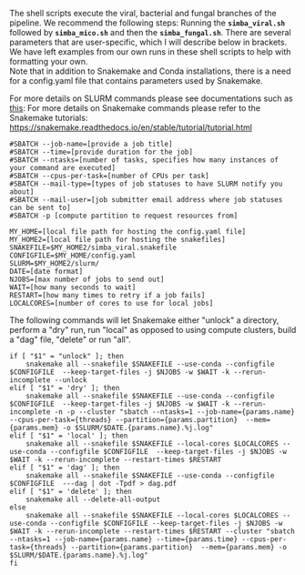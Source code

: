 The shell scripts execute the viral, bacterial and fungal branches of the pipeline. We recommend the following steps: Running the **`simba_viral.sh`** followed by **`simba_mico.sh`** and then the **`simba_fungal.sh`**. There are several parameters that are user-specific, which I will describe below in brackets. We have left examples from our own runs in these shell scripts to help with formatting your own.  
Note that in addition to Snakemake and Conda installations, there is a need for a config.yaml file that contains parameters used by Snakemake. 

For more details on SLURM commands please see documentations such as [this](https://login.scg.stanford.edu/tutorials/job_scripts/): 
For more details on Snakemake commands please refer to the Snakemake tutorials: https://snakemake.readthedocs.io/en/stable/tutorial/tutorial.html 
```
#SBATCH --job-name=[provide a job title]
#SBATCH --time=[provide duration for the job]
#SBATCH --ntasks=[number of tasks, specifies how many instances of your command are executed]
#SBATCH --cpus-per-task=[number of CPUs per task]
#SBATCH --mail-type=[types of job statuses to have SLURM notify you about]
#SBATCH --mail-user=[job submitter email address where job statuses can be sent to]
#SBATCH -p [compute partition to request resources from]

MY_HOME=[local file path for hosting the config.yaml file]
MY_HOME2=[local file path for hosting the snakefiles]
SNAKEFILE=$MY_HOME2/simba_viral.snakefile
CONFIGFILE=$MY_HOME/config.yaml
SLURM=$MY_HOME2/slurm/
DATE=[date format]
NJOBS=[max number of jobs to send out]
WAIT=[how many seconds to wait]
RESTART=[how many times to retry if a job fails]
LOCALCORES=[number of cores to use for local jobs]
```

The following commands will let Snakemake either "unlock" a directory, perform a "dry" run, run "local" as opposed to using compute clusters, build a "dag" file, "delete" or run "all". 

```
if [ "$1" = "unlock" ]; then
    snakemake all --snakefile $SNAKEFILE --use-conda --configfile $CONFIGFILE  --keep-target-files -j $NJOBS -w $WAIT -k --rerun-incomplete --unlock
elif [ "$1" = 'dry' ]; then
    snakemake all --snakefile $SNAKEFILE --use-conda --configfile $CONFIGFILE  --keep-target-files -j $NJOBS -w $WAIT -k --rerun-incomplete -n -p --cluster "sbatch --ntasks=1 --job-name={params.name} --cpus-per-task={threads} --partition={params.partition}  --mem={params.mem} -o $SLURM/$DATE.{params.name}.%j.log" 
elif [ "$1" = 'local' ]; then
    snakemake all --snakefile $SNAKEFILE --local-cores $LOCALCORES --use-conda --configfile $CONFIGFILE  --keep-target-files -j $NJOBS -w $WAIT -k --rerun-incomplete --restart-times $RESTART
elif [ "$1" = 'dag' ]; then
    snakemake all --snakefile $SNAKEFILE --use-conda --configfile $CONFIGFILE  ---dag | dot -Tpdf > dag.pdf
elif [ "$1" = 'delete' ]; then
    snakemake all --delete-all-output
else	
    snakemake all --snakefile $SNAKEFILE --local-cores $LOCALCORES --use-conda --configfile $CONFIGFILE --keep-target-files -j $NJOBS -w $WAIT -k --rerun-incomplete --restart-times $RESTART --cluster "sbatch --ntasks=1 --job-name={params.name} --time={params.time} --cpus-per-task={threads} --partition={params.partition}  --mem={params.mem} -o $SLURM/$DATE.{params.name}.%j.log" 
fi
```
